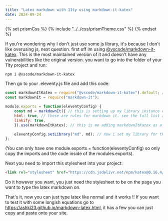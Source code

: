 ```yaml
---
title: "Latex markdown with 11ty using markdown-it-katex"
date: 2024-09-24
---
```


{% set prismCss %} {% include "../../css/prismTheme.css" %} {% endset %}
<style>
    {{ prismCss | cssmin | safe }}
</style>

If you're wondering why I don't just use some js library, it's because I don't like overusing js, next question. first off im using [@vscode/markdown-it-katex](https://www.npmjs.com/package/@vscode/markdown-it-katex). This is the most maintained version of it and doesn't have any vulnerabilities like the original version. you want to go into the folder of your 11ty project and run:

```bash
npm i @vscode/markdown-it-katex
```

Then go to your .eleventy.js file and add this code:

```js
const markdownItKatex = require("@vscode/markdown-it-katex").default; //importing markdown-it-katex, the .default is required and you will get an error without it
const markdownIt = require("markdown-it");

module.exports = function(eleventyConfig) {
    const md = markdownIt({ // this is setting up my library instance of markdown-it
    html: true, // these are rules for markdown it. see the full list and meanings on https://github.com/markdown-it/markdown-it#init-with-presets-and-options
    linkify: true,
    }).use(markdownItKatex); // this is me adding markdownItKatex as a plugin for markdown-it

    eleventyConfig.setLibrary("md", md); // now i set my library for the "md" file type to my custom config of markdown-it i just made
};
```

(You can only have one module.exports = function(eleventyConfig) so only copy the imports and the code inside of the modules.exports).

Next you need to import this stylesheet into your project:

```html
<link rel="stylesheet" href="https://cdn.jsdelivr.net/npm/katex@0.16.4/dist/katex.min.css">
```

Do it however you want, you just need the stylesheet to be on the page you want to type the latex markdown on.

That's it, now you can just type latex like normal and it works !! If you want to test it with some longish equations go to https://ashki23.github.io/markdown-latex.html, it has a few you can just copy and paste onto your site.